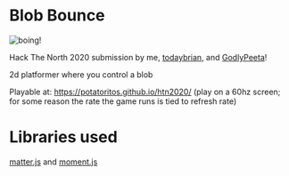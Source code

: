 # Blob Bounce

![boing!](https://media.discordapp.net/attachments/746580532925825138/784623944921514004/BlobBounce.gif)

Hack The North 2020 submission by me, [todaybrian](https://github.com/todaybrian), and [GodlyPeeta](https://github.com/GodlyPeeta)!

2d platformer where you control a blob

Playable at: https://potatoritos.github.io/htn2020/ (play on a 60hz screen; for some reason the rate the game runs is tied to refresh rate)



# Libraries used
[matter.js](https://brm.io/matter-js/]) and [moment.js](https://momentjs.com/)

